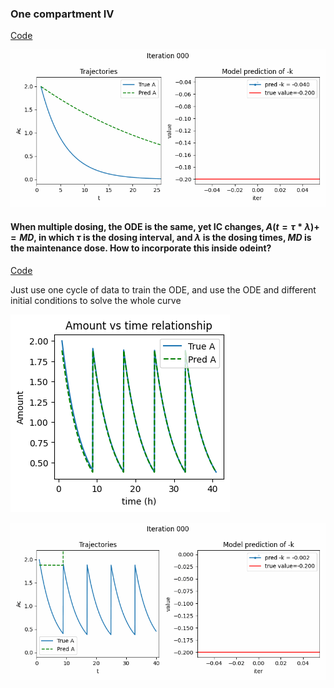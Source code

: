 

### One compartment IV

[Code](https://github.com/yingzibu/ODE/blob/main/experiment/IV/one_compartment/clean_version.ipynb)

![](IV_1_comp.gif)


#### When multiple dosing, the ODE is the same, yet IC changes, $A(t = \tau * \lambda) += MD$, in which $\tau$ is the dosing interval, and $\lambda$ is the dosing times, $MD$ is the maintenance dose. How to incorporate this inside odeint? 

[Code](https://github.com/yingzibu/ODE/blob/main/experiment/IV/one_compartment/multiple_dose_train_cycle_1.ipynb)

Just use one cycle of data to train the ODE, and use the ODE and different initial conditions to solve the whole curve

![](multi_dose.png)

![](multi_dose.gif)
